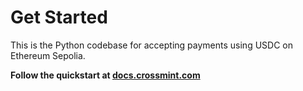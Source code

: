# Get Started
This is the Python codebase for accepting payments using USDC on Ethereum Sepolia.

**Follow the quickstart at [docs.crossmint.com](https://docs.crossmint.com/nft-checkout/headless/quickstarts/paying-usdc)**